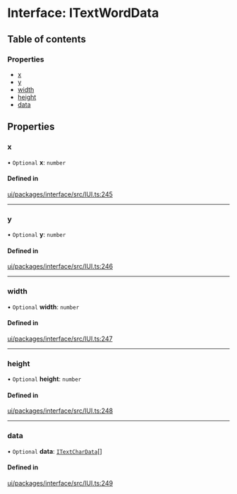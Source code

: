 # Interface: ITextWordData

## Table of contents

### Properties

- [x](ITextWordData.md#x)
- [y](ITextWordData.md#y)
- [width](ITextWordData.md#width)
- [height](ITextWordData.md#height)
- [data](ITextWordData.md#data)

## Properties

### x

• `Optional` **x**: `number`

#### Defined in

[ui/packages/interface/src/IUI.ts:245](https://github.com/leaferjs/leafer-ui/blob/d1253e2/packages/interface/src/IUI.ts#L245)

___

### y

• `Optional` **y**: `number`

#### Defined in

[ui/packages/interface/src/IUI.ts:246](https://github.com/leaferjs/leafer-ui/blob/d1253e2/packages/interface/src/IUI.ts#L246)

___

### width

• `Optional` **width**: `number`

#### Defined in

[ui/packages/interface/src/IUI.ts:247](https://github.com/leaferjs/leafer-ui/blob/d1253e2/packages/interface/src/IUI.ts#L247)

___

### height

• `Optional` **height**: `number`

#### Defined in

[ui/packages/interface/src/IUI.ts:248](https://github.com/leaferjs/leafer-ui/blob/d1253e2/packages/interface/src/IUI.ts#L248)

___

### data

• `Optional` **data**: [`ITextCharData`](ITextCharData.md)[]

#### Defined in

[ui/packages/interface/src/IUI.ts:249](https://github.com/leaferjs/leafer-ui/blob/d1253e2/packages/interface/src/IUI.ts#L249)
